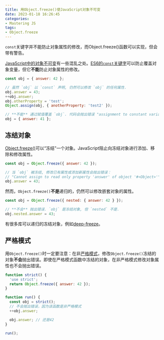 ```yaml
---
title: 用Object.freeze()使JavaScript对象不可变
date: 2023-01-18 16:26:45
categories:
- Mastering JS
tags:
- Object.freeze
---
```


`const`关键字并不能防止对象属性的修改，而Object.freeze()函数可以实现，但会带有警告。

<!-- more -->

[JavaScript中的对象不可变](https://stackoverflow.com/questions/33124058/object-freeze-vs-const)有一些混乱之处。[ES6的`const`关键字](https://developer.mozilla.org/en-US/docs/Web/JavaScript/Reference/Statements/const)可以防止覆盖对象变量，但它**不能**防止对象属性的修改。

```javascript
const obj = { answer: 42 };

// 虽然 `obj` 以 `const` 声明, 仍然可以修改 `obj` 的任何属性.
obj.answer = 43;
++obj.answer;
obj.otherProperty = 'test';
Object.assign(obj, { anotherProperty: 'test2' });

// **不能** 通过赋值覆盖 `obj`. 代码会抛出错误 "assignment to constant variable"
obj = { answer: 41 };
```

## 冻结对象

[Object.freeze()](https://developer.mozilla.org/en-US/docs/Web/JavaScript/Reference/Global_Objects/Object/freeze)可以“冻结”一个对象。JavaScript阻止向冻结对象进行添加、移除和修改属性。

```javascript
const obj = Object.freeze({ answer: 42 });

// 当 `obj` 被冻结, 修改已有属性或添加新属性会抛出错误：
// "Cannot assign to read only property 'answer' of object '#<Object>'"
obj.answer = 43;
```

然而，`Object.freeze()`**不是**递归的，仍然可以修改嵌套对象的属性。

```javascript
const obj = Object.freeze({ nested: { answer: 42 } });

// **不会** 抛出错误. `obj` 是冻结对象, 但 `nested` 不是.
obj.nested.answer = 43;
```

有很多库可以递归的冻结对象，例如[deep-freeze](https://www.npmjs.com/package/deep-freeze)。

## 严格模式

用`Object.freeze()`时一定要注意：在非[严格模式](https://masteringjs.io/tutorials/fundamentals/strict)，修改`Object.freeze()`冻结的对象**不会**抛出错误。即使在严格模式函数中冻结的对象，在非严格模式修改对象属性也不会抛出错误。

```javascript
function strict() {
  'use strict';
  return Object.freeze({ answer: 42 });
}

function run() {
  const obj = strict();
  // 不会抛出错误，因为该函数是非严格模式
  ++obj.answer;

  obj.answer; // 还是42
}

run();
```